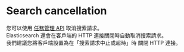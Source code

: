# Search cancellation

您可以使用 [任務管理 API](https://www.elastic.co/guide/en/elasticsearch/reference/8.6/tasks.html#task-cancellation) 
取消搜索請求。  
Elasticsearch 還會在客戶端的 HTTP 連接關閉時自動取消搜索請求。  
我們建議您將客戶端設置為在「搜索請求中止或超時」時 關閉 HTTP 連接。
